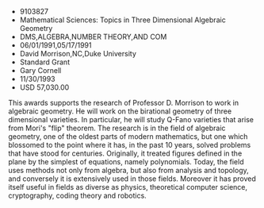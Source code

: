 
* 9103827
* Mathematical Sciences: Topics in Three Dimensional Algebraic Geometry
* DMS,ALGEBRA,NUMBER THEORY,AND COM
* 06/01/1991,05/17/1991
* David Morrison,NC,Duke University
* Standard Grant
* Gary Cornell
* 11/30/1993
* USD 57,030.00

This awards supports the research of Professor D. Morrison to work in algebraic
geometry. He will work on the birational geometry of three dimensional
varieties. In particular, he will study Q-Fano varieties that arise from Mori's
"flip" theorem. The research is in the field of algebraic geometry, one of the
oldest parts of modern mathematics, but one which blossomed to the point where
it has, in the past 10 years, solved problems that have stood for centuries.
Originally, it treated figures defined in the plane by the simplest of
equations, namely polynomials. Today, the field uses methods not only from
algebra, but also from analysis and topology, and conversely it is extensively
used in those fields. Moreover it has proved itself useful in fields as diverse
as physics, theoretical computer science, cryptography, coding theory and
robotics.
